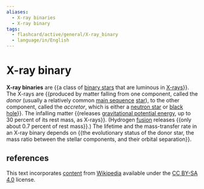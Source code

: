 ```yaml
---
aliases:
  - X-ray binaries
  - X-ray binary
tags:
  - flashcard/active/general/X-ray_binary
  - language/in/English
---
```


# X-ray binary

__X-ray binaries__ are {{a class of [binary stars](binary%20star.md) that are luminous in [X-rays](X-ray.md)}}. The X-rays are {{produced by matter falling from one component, called the _donor_ (usually a relatively common [main sequence](main%20sequence.md) [star](star.md)), to the other component, called the _accretor_, which is either a [neutron star](neutron%20star.md) or [black hole](black%20hole.md)}}. The infalling matter {{releases [gravitational potential energy](gravitational%20energy.md), up to 30 percent of its rest mass, as X-rays}}. (Hydrogen [fusion](nuclear%20fusion.md) releases {{only about 0.7 percent of rest mass}}.) The lifetime and the mass-transfer rate in an X-ray binary depends on {{the evolutionary status of the donor star, the mass ratio between the stellar components, and their orbital separation}}. <!--SR:!2024-08-22,14,290!2024-08-31,17,250!2024-09-01,18,250!2024-09-17,31,290!2024-08-28,16,250-->

## references

This text incorporates [content](https://en.wikipedia.org/wiki/X-ray_binary) from [Wikipedia](Wikipedia.md) available under the [CC BY-SA 4.0](https://creativecommons.org/licenses/by-sa/4.0/) license.
